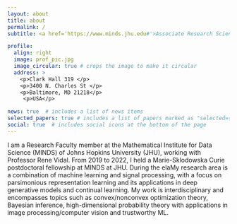 ```yaml
---
layout: about
title: about
permalink: /
subtitle: <a href='https://www.minds.jhu.edu#'>Associate Research Scientist @ MINDS, Johns Hopkins University</a>. 

profile:
  align: right
  image: prof_pic.jpg
  image_circular: true # crops the image to make it circular
  address: >
    <p>Clark Hall 319 </p>
    <p>3400 N. Charles St </p>
    <p>Baltimore, MD 21218</p>
     <p>USA</p>

news: true  # includes a list of news items
selected_papers: true # includes a list of papers marked as "selected={true}"
social: true  # includes social icons at the bottom of the page
---
```

I am a Research Faculty member at the Mathematical Institute for Data Science (MINDS) of Johns Hopkins University (JHU), working with Professor Rene Vidal. From 2019 to 2022, I held a Marie-Sklodowska Curie postdoctoral fellowship at MINDS at JHU. During the elaMy research area is a combination of machine learning and signal processing, with a focus on parsimonious representation learning and its applications in deep generative models and continual learning. My work is interdisciplinary and encompasses topics such as convex/nonconvex optimization theory, Bayesian inference, high-dimensional probability theory with applications in image processing/computer vision and trustworthy ML.

